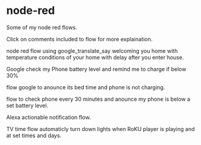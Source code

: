 # node-red
Some of my node red flows.

Click on comments included to flow for more explaination.

node red flow using google_translate_say welcoming you home with temperature conditions of your home with delay after you enter house.

Google check my Phone battery level and remind me to charge if below 30%

flow google to anounce its bed time and phone is not charging.

flow to check phone every 30 minutes and anounce my phone is below a set battery level. 

Alexa actionable notification flow. 

TV time flow automaticly turn down lights when RoKU player is playing and at set times and days. 

